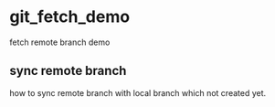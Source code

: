 # git_fetch_demo
fetch remote branch demo

## sync remote branch
how to sync remote branch with local branch which not created yet.
